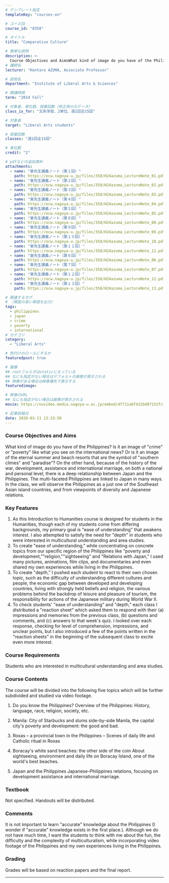 ```yaml
---
# テンプレート指定
templateKey: "courses-en"

# コースID
course_id: "0358"

# タイトル
title: "Comparative Culture"

# 簡単な説明
description: >-
  Course Objectives and AimsWhat kind of image do you have of the Philippines? Is it an image of "crime" or "poverty" like what you see on the international news? Or is it an image of the eternal sum ....
# 講師名
lecturer: "Kentaro AZUMA, Associate Professor"

# 部局名
department: "Institute of Liberal Arts & Sciences"

# 開講時限
term: "2014	Fall"

# 対象者、単位数、授業回数（修正用の元データ）
class_is_for: "文系学部、2単位、週1回全15回"

# 対象者
target: "Liberal Arts students"

# 授業回数
classes: "週1回全15回"

# 単位数
credit: "2"

# pdfなどの追加資料
attachments:
  - name: "東先生講義ノート（第１回）"
    path: https://ocw.nagoya-u.jp/files/358/H24azuma_LectureNote_01.pdf
  - name: "東先生講義ノート（第２回）"
    path: https://ocw.nagoya-u.jp/files/358/H24azuma_LectureNote_02.pdf
  - name: "東先生講義ノート（第３回）"
    path: https://ocw.nagoya-u.jp/files/358/H24azuma_LectureNote_03.pdf
  - name: "東先生講義ノート（第４回）"
    path: https://ocw.nagoya-u.jp/files/358/H24azuma_LectureNote_04.pdf
  - name: "東先生講義ノート（第５回）"
    path: https://ocw.nagoya-u.jp/files/358/H24azuma_LectureNote_05.pdf
  - name: "東先生講義ノート（第８回）"
    path: https://ocw.nagoya-u.jp/files/358/H24azuma_LectureNote_08.pdf
  - name: "東先生講義ノート（第９回）"
    path: https://ocw.nagoya-u.jp/files/358/H24azuma_LectureNote_09.pdf
  - name: "東先生講義ノート（第１０回）"
    path: https://ocw.nagoya-u.jp/files/358/H24azuma_LectureNote_10.pdf
  - name: "東先生講義ノート（第１１回）"
    path: https://ocw.nagoya-u.jp/files/358/H24azuma_LectureNote_11.pdf
  - name: "東先生講義ノート（第６回）"
    path: https://ocw.nagoya-u.jp/files/358/H24azuma_LectureNote_06.pdf
  - name: "東先生講義ノート（第７回）"
    path: https://ocw.nagoya-u.jp/files/358/H24azuma_LectureNote_07.pdf
  - name: "東先生講義ノート（第１２回）"
    path: https://ocw.nagoya-u.jp/files/358/H24azuma_LectureNote_12.pdf
  - name: "東先生講義ノート（第１３回）"
    path: https://ocw.nagoya-u.jp/files/358/H24azuma_LectureNote_13.pdf

# 関連するタグ
# （頻度の高い単語を出力）
tags:
  - philippines
  - japan
  - crime
  - poverty
  - international
# カテゴリ
category:
  - "Liberal Arts"

# 色付けのロールにするか
featuredpost: true

# 画像
## rootフォルダはstaticになっている
## なにも指定がない場合はデフォルトの画像が表示される
## 映像がある場合は映像優先で表示する
featuredimage:

# 映像のURL
## なにも指定がない場合は画像が表示される
movie: https://nuvideo.media.nagoya-u.ac.jp/embed/4f711abf432bd87152fc75b02c9b2fb5583c7377

# 記事投稿日
date: 2020-03-11 13:23:50
---
```


### Course Objectives and Aims

What kind of image do you have of the Philippines? Is it an image of "crime" or "poverty" like what you see on the international news? Or is it an image of the eternal summer and beach resorts that are the symbol of "southern climes" and "paradise"? On the other hand, because of the history of the war, development, assistance and international marriage, on both a national and personal level, there is a deep relationship between Japan and the Philippines. The multi-faceted Philippines are linked to Japan in many ways. In the class, we will observe the Philippines as a just one of the Southeast Asian island countries, and from viewpoints of diversity and Japanese relations.

### Key Features

1. As this Introduction to Humanities course is designed for students in the Humanities, though each of my students come from differing backgrounds, my primary goal is "ease of understanding" that awakens interest. I also attempted to satisfy the need for "depth" in students who were interested in multicultural understanding and area studies.
2. To create "ease of understanding," while concentrating on concrete topics from our specific region of the Philippines like "poverty and development,""religion,""sightseeing" and "Relations with Japan," I used many pictures, animations, film clips, and documentaries and even shared my own experiences while living in the Philippines.
3. To create "depth," I pushed each student to react to their own chosen topic, such as the difficulty of understanding different cultures and people, the economic gap between developed and developing countries, living with strongly held beliefs and religion, the various problems behind the backdrop of leisure and pleasure of tourism, the responsibility for actions of the Japanese military during World War II.
4. To check students' "ease of understanding" and "depth," each class I distributed a "reaction sheet" which asked them to respond with their (a) impressions and memories from the previous class, (b) questions and comments, and (c) answers to that week's quiz. I looked over each response, checking for level of comprehension, impressions, and unclear points, but I also introduced a few of the points written in the "reaction sheets" in the beginning of the subsequent class to excite even more interest.

### Course Requirements

Students who are interested in multicultural understanding and area studies.

### Course Contents

The course will be divided into the following five topics which will be further subdivided and studied via video footage.

1. Do you know the Philippines?
   Overview of the Philippines: History, language, race, religion, society, etc.

2. Manila: City of Starbucks and slums side-by-side
   Manila, the capital city's poverty and development: the good and bad.

3. Roxas – a provincial town in the Philippines –
   Scenes of daily life and Catholic ritual in Roxas

4. Boracay's white sand beaches: the other side of the coin
   About sightseeing, environment and daily life on Boracay Island, one of the world's best beaches.

5. Japan and the Philippines
   Japanese-Philippines relations, focusing on development assistance and international marriage.

### Textbook

Not specified. Handouts will be distributed.

### Comments

It is not important to learn "accurate" knowledge about the Philippines (I wonder if "accurate" knowledge exists in the first place.). Although we do not have much time, I want the students to think with me about the fun, the difficulty and the complexity of multiculturalism, while incorporating video footage of the Philippines and my own experiences living in the Philippines.

### Grading

Grades will be based on reaction papers and the final report.

---
